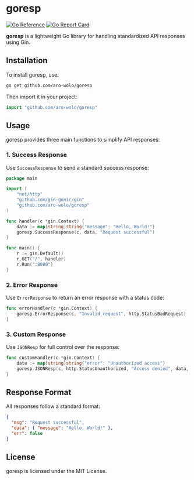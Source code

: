 # goresp

[![Go Reference](https://pkg.go.dev/badge/github.com/aro-wolo/goresp.svg)](https://pkg.go.dev/github.com/aro-wolo/goresp)
[![Go Report Card](https://goreportcard.com/badge/github.com/aro-wolo/goresp)](https://goreportcard.com/report/github.com/aro-wolo/goresp)

**goresp** is a lightweight Go library for handling standardized API responses using Gin.

## Installation

To install goresp, use:

```sh
go get github.com/aro-wolo/goresp
```

Then import it in your project:

```go
import "github.com/aro-wolo/goresp"
```

## Usage

goresp provides three main functions to simplify API responses:

### 1. Success Response

Use `SuccessResponse` to send a standard success response:

```go
package main

import (
	"net/http"
	"github.com/gin-gonic/gin"
	"github.com/aro-wolo/goresp"
)

func handler(c *gin.Context) {
	data := map[string]string{"message": "Hello, World!"}
	goresp.SuccessResponse(c, data, "Request successful")
}

func main() {
	r := gin.Default()
	r.GET("/", handler)
	r.Run(":8080")
}
```

### 2. Error Response

Use `ErrorResponse` to return an error response with a status code:

```go
func errorHandler(c *gin.Context) {
	goresp.ErrorResponse(c, "Invalid request", http.StatusBadRequest)
}
```

### 3. Custom Response

Use `JSONResp` for full control over the response:

```go
func customHandler(c *gin.Context) {
	data := map[string]string{"error": "Unauthorized access"}
	goresp.JSONResp(c, http.StatusUnauthorized, "Access denied", data, true)
}
```

## Response Format

All responses follow a standard format:

```json
{
  "msg": "Request successful",
  "data": { "message": "Hello, World!" },
  "err": false
}
```

## License

goresp is licensed under the MIT License.

